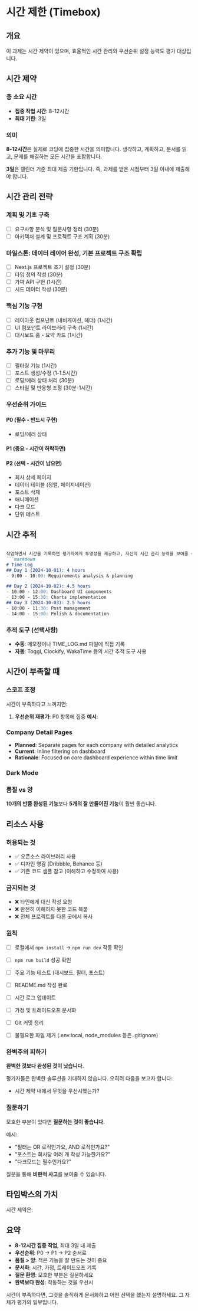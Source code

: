 # 시간 제한 (Timebox)

## 개요

이 과제는 시간 제약이 있으며, 효율적인 시간 관리와 우선순위 설정 능력도 평가 대상입니다.

## 시간 제약

### 총 소요 시간

- **집중 작업 시간**: 8-12시간
- **최대 기한**: 3일

### 의미

**8-12시간**은 실제로 코딩에 집중한 시간을 의미합니다. 생각하고, 계획하고, 문서를 읽고, 문제를 해결하는 모든 시간을 포함합니다.

**3일**은 캘린더 기준 최대 제출 기한입니다. 즉, 과제를 받은 시점부터 3일 이내에 제출해야 합니다.

## 시간 관리 전략

### 계획 및 기초 구축

- [ ] 요구사항 분석 및 질문사항 정리 (30분)
- [ ] 아키텍처 설계 및 프로젝트 구조 계획 (30분)

### 마일스톤: 데이터 레이어 완성, 기본 프로젝트 구조 확립

- [ ] Next.js 프로젝트 초기 설정 (30분)
- [ ] 타입 정의 작성 (30분)
- [ ] 가짜 API 구현 (1시간)
- [ ] 시드 데이터 작성 (30분)

### 핵심 기능 구현

- [ ] 레이아웃 컴포넌트 (내비게이션, 헤더) (1시간)
- [ ] UI 컴포넌트 라이브러리 구축 (1시간)
- [ ] 대시보드 홈 - 요약 카드 (1시간)

### 추가 기능 및 마무리

- [ ] 필터링 기능 (1시간)
- [ ] 포스트 생성/수정 (1-1.5시간)
- [ ] 로딩/에러 상태 처리 (30분)
- [ ] 스타일 및 반응형 조정 (30분-1시간)

### 우선순위 가이드

#### P0 (필수 - 반드시 구현)

- 로딩/에러 상태

#### P1 (중요 - 시간이 허락하면)

#### P2 (선택 - 시간이 남으면)

- 회사 상세 페이지
- 데이터 테이블 (정렬, 페이지네이션)
- 포스트 삭제
- 애니메이션
- 다크 모드
- 단위 테스트

## 시간 추적

```markdown

작업하면서 시간을 기록하면 평가자에게 투명성을 제공하고, 자신의 시간 관리 능력을 보여줄 수 있습니다.
```markdown
# Time Log
## Day 1 (2024-10-01): 4 hours
- 9:00 - 10:00: Requirements analysis & planning

## Day 2 (2024-10-02): 4.5 hours
- 10:00 - 12:00: Dashboard UI components
- 13:00 - 15:30: Charts implementation
## Day 3 (2024-10-03): 2.5 hours
- 10:00 - 11:30: Post management
- 14:00 - 15:00: Polish & documentation
```

### 추적 도구 (선택사항)

- **수동**: 메모장이나 TIME_LOG.md 파일에 직접 기록
- **자동**: Toggl, Clockify, WakaTime 등의 시간 추적 도구 사용

## 시간이 부족할 때

### 스코프 조정

시간이 부족하다고 느껴지면:

1. **우선순위 재평가**: P0 항목에 집중
**예시**:

### Company Detail Pages

- **Planned**: Separate pages for each company with detailed analytics
- **Current**: Inline filtering on dashboard
- **Rationale**: Focused on core dashboard experience within time limit

### Dark Mode

### 품질 vs 양

**10개의 반쯤 완성된 기능**보다 **5개의 잘 만들어진 기능**이 훨씬 좋습니다.

## 리소스 사용

### 허용되는 것

- ✅ 오픈소스 라이브러리 사용
- ✅ 디자인 영감 (Dribbble, Behance 등)
- ✅ 기존 코드 샘플 참고 (이해하고 수정하여 사용)

### 금지되는 것

- ❌ 타인에게 대신 작성 요청
- ❌ 완전히 이해하지 못한 코드 복붙
- ❌ 전체 프로젝트를 다른 곳에서 복사

### 원칙

- [ ] 로컬에서 `npm install` → `npm run dev` 작동 확인
- [ ] `npm run build` 성공 확인
- [ ] 주요 기능 테스트 (대시보드, 필터, 포스트)
- [ ] README.md 작성 완료
- [ ] 시간 로그 업데이트
- [ ] 가정 및 트레이드오프 문서화
- [ ] Git 커밋 정리

- [ ] 불필요한 파일 제거 (.env.local, node_modules 등은 .gitignore)

### 완벽주의 피하기

**완벽한 것보다 완성된 것이 낫습니다.**

평가자들은 완벽한 솔루션을 기대하지 않습니다. 오히려 다음을 보고자 합니다:

- 시간 제약 내에서 무엇을 우선시했는가?

### 질문하기

모호한 부분이 있다면 **질문하는 것이 좋습니다**.

예시:

- "필터는 OR 로직인가요, AND 로직인가요?"
- "포스트는 회사당 여러 개 작성 가능한가요?"
- "다크모드는 필수인가요?"

질문을 통해 **비판적 사고**를 보여줄 수 있습니다.

## 타임박스의 가치

시간 제약은:

## 요약

- **8-12시간 집중 작업**, 최대 3일 내 제출
- **우선순위**: P0 → P1 → P2 순서로
- **품질 > 양**: 적은 기능을 잘 만드는 것이 중요
- **문서화**: 시간, 가정, 트레이드오프 기록
- **질문 환영**: 모호한 부분은 질문하세요
- **완벽보다 완성**: 작동하는 것을 우선시

시간이 부족하다면, 그것을 솔직하게 문서화하고 어떤 선택을 했는지 설명하세요. 그 자체가 평가의 일부입니다.
